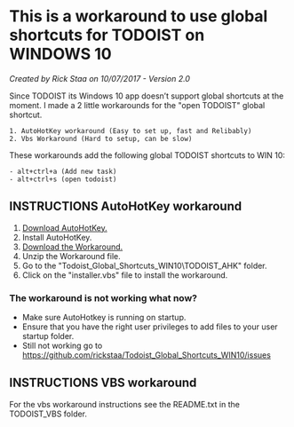 # This is a workaround to use global shortcuts for TODOIST on WINDOWS 10
_Created by Rick Staa on 10/07/2017 - Version 2.0_

Since TODOIST its Windows 10 app doesn’t support global shortcuts at the moment. I made a 2 little workarounds for the "open TODOIST" global shortcut.

    1. AutoHotKey workaround (Easy to set up, fast and Relibably)
    2. Vbs Workaround (Hard to setup, can be slow)
	
These workarounds add the following global TODOIST shortcuts to WIN 10:

    - alt+ctrl+a (Add new task)
    - alt+ctrl+s (open todoist)


## INSTRUCTIONS AutoHotKey workaround

1. [Download AutoHotKey.](https://autohotkey.com/)
2. Install AutoHotKey.
3. [Download the Workaround.](https://github.com/rickstaa/Todoist_Global_Shortcuts_WIN10/archive/master.zip)
4. Unzip the Workaround file.
5. Go to the "Todoist_Global_Shortcuts_WIN10\TODOIST_AHK" folder.
6. Click on the "installer.vbs" file to install the workaround.

### The workaround is not working what now?

- Make sure AutoHotkey is running on startup.
- Ensure that you have the right user privileges to add files to your user startup folder.
- Still not working go to https://github.com/rickstaa/Todoist_Global_Shortcuts_WIN10/issues


## INSTRUCTIONS VBS workaround
For the vbs workaround instructions see the README.txt in the TODOIST_VBS folder.
